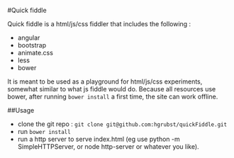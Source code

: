#Quick fiddle

Quick fiddle is a html/js/css fiddler that includes the following : 
- angular
- bootstrap
- animate.css
- less
- bower

It is meant to be used as a playground for html/js/css experiments, somewhat similar to what js fiddle would do.
Because all resources use bower, after running `bower install` a first time, the site can work offline.

##Usage
- clone the git repo : `git clone git@github.com:hgrubst/quickFiddle.git`
- run `bower install`
- run a http server to serve index.html (eg use python -m SimpleHTTPServer, or node http-server or whatever you like).